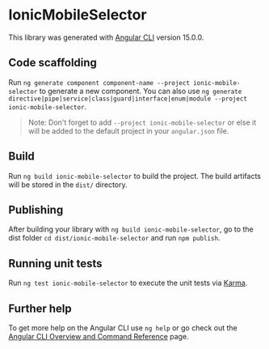 # IonicMobileSelector

This library was generated with [Angular CLI](https://github.com/angular/angular-cli) version 15.0.0.

## Code scaffolding

Run `ng generate component component-name --project ionic-mobile-selector` to generate a new component. You can also use `ng generate directive|pipe|service|class|guard|interface|enum|module --project ionic-mobile-selector`.
> Note: Don't forget to add `--project ionic-mobile-selector` or else it will be added to the default project in your `angular.json` file. 

## Build

Run `ng build ionic-mobile-selector` to build the project. The build artifacts will be stored in the `dist/` directory.

## Publishing

After building your library with `ng build ionic-mobile-selector`, go to the dist folder `cd dist/ionic-mobile-selector` and run `npm publish`.

## Running unit tests

Run `ng test ionic-mobile-selector` to execute the unit tests via [Karma](https://karma-runner.github.io).

## Further help

To get more help on the Angular CLI use `ng help` or go check out the [Angular CLI Overview and Command Reference](https://angular.io/cli) page.
